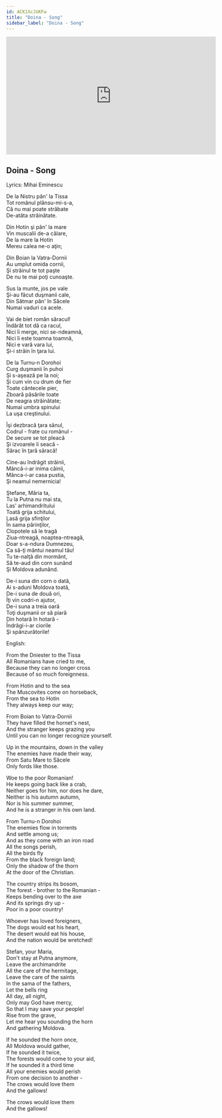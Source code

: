 ```yaml
---
id: ACK1XcJUKFw
title: "Doina - Song"
sidebar_label: "Doina - Song"
---
```


<div class="video-float-container">
  <iframe
    width="560"
    height="315"
    src="https://www.youtube.com/embed/ACK1XcJUKFw"
    title="YouTube video player"
    frameborder="0"
    allow="accelerometer; autoplay; clipboard-write; encrypted-media; gyroscope; picture-in-picture; web-share"
    referrerpolicy="strict-origin-when-cross-origin"
    allowfullscreen
  ></iframe>
</div>

## Doina - Song

Lyrics: Mihai Eminescu

De la Nistru pân' la Tissa  
Tot românul plânsu-mi-s-a,  
Că nu mai poate străbate  
De-atâta străinătate.

Din Hotin şi pân' la mare  
Vin muscalii de-a călare,  
De la mare la Hotin  
Mereu calea ne-o aţin;

Din Boian la Vatra-Dornii  
Au umplut omida cornii,  
Şi străinul te tot paşte  
De nu te mai poţi cunoaşte.

Sus la munte, jos pe vale  
Şi-au făcut duşmanii cale,  
Din Sătmar pân' în Săcele  
Numai vaduri ca acele.

Vai de biet român săracul!  
Îndărăt tot dă ca racul,  
Nici îi merge, nici se-ndeamnă,  
Nici îi este toamna toamnă,  
Nici e vară vara lui,  
Şi-i străin în ţara lui.

De la Turnu-n Dorohoi  
Curg duşmanii în puhoi  
Şi s-aşează pe la noi;  
Şi cum vin cu drum de fier  
Toate cântecele pier,  
Zboară păsările toate  
De neagra străinătate;  
Numai umbra spinului  
La uşa creştinului.

Îşi dezbracă ţara sânul,  
Codrul - frate cu românul -  
De secure se tot pleacă  
Şi izvoarele îi seacă -  
Sărac în ţară săracă!

  
Cine-au îndrăgit străinii,  
Mâncă-i-ar inima câinii,  
Mânca-i-ar casa pustia,  
Şi neamul nemernicia!

Ştefane, Măria ta,  
Tu la Putna nu mai sta,  
Las' arhimandritului  
Toată grija schitului,  
Lasă grija sfinţilor  
În sama părinţilor,  
Clopotele să le tragă  
Ziua-ntreagă, noaptea-ntreagă,  
Doar s-a-ndura Dumnezeu,  
Ca să-ţi mântui neamul tău!  
Tu te-nalţă din mormânt,  
Să te-aud din corn sunând  
Şi Moldova adunând.

De-i suna din corn o dată,  
Ai s-aduni Moldova toată,  
De-i suna de două ori,  
Îţi vin codri-n ajutor,  
De-i suna a treia oară  
Toţi duşmanii or să piară  
Din hotară în hotară -  
Îndrăgi-i-ar ciorile  
Şi spânzurătorile!

English:

From the Dniester to the Tissa  
All Romanians have cried to me,  
Because they can no longer cross  
Because of so much foreignness.

From Hotin and to the sea  
The Muscovites come on horseback,  
From the sea to Hotin  
They always keep our way;

From Boian to Vatra-Dornii  
They have filled the hornet's nest,  
And the stranger keeps grazing you  
Until you can no longer recognize yourself.

Up in the mountains, down in the valley  
The enemies have made their way,  
From Satu Mare to Săcele  
Only fords like those.

Woe to the poor Romanian!  
He keeps going back like a crab,  
Neither goes for him, nor does he dare,  
Neither is his autumn autumn,  
Nor is his summer summer,  
And he is a stranger in his own land.

From Turnu-n Dorohoi  
The enemies flow in torrents  
And settle among us;  
And as they come with an iron road  
All the songs perish,  
All the birds fly  
From the black foreign land;  
Only the shadow of the thorn  
At the door of the Christian.

The country strips its bosom,  
The forest - brother to the Romanian -  
Keeps bending over to the axe  
And its springs dry up -  
Poor in a poor country!

Whoever has loved foreigners,  
The dogs would eat his heart,  
The desert would eat his house,  
And the nation would be wretched!

Stefan, your Maria,  
Don't stay at Putna anymore,  
Leave the archimandrite  
All the care of the hermitage,  
Leave the care of the saints  
In the sama of the fathers,  
Let the bells ring  
All day, all night,  
Only may God have mercy,  
So that I may save your people!  
Rise from the grave,  
Let me hear you sounding the horn  
And gathering Moldova.

If he sounded the horn once,  
All Moldova would gather,  
If he sounded it twice,  
The forests would come to your aid,  
If he sounded it a third time  
All your enemies would perish  
From one decision to another -  
The crows would love them  
And the gallows!

The crows would love them  
And the gallows!
